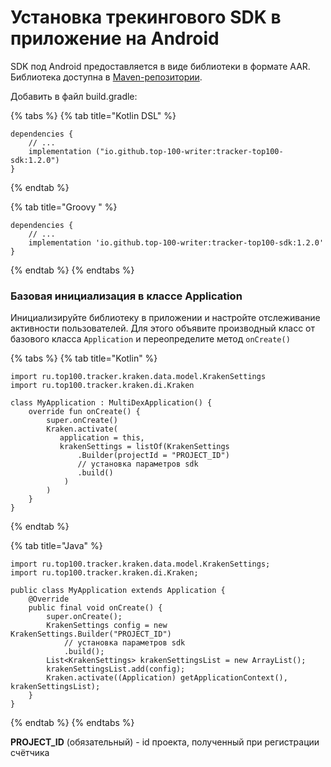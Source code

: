 # Установка трекингового SDK в приложение на Android

SDK под Android предоставляется в виде библиотеки в формате AAR. Библиотека доступна в [Maven-репозитории](https://search.maven.org/search?q=top100-sdk).

Добавить в файл build.gradle:

{% tabs %}
{% tab title="Kotlin DSL" %}
```
dependencies {
    // ...
    implementation ("io.github.top-100-writer:tracker-top100-sdk:1.2.0")
}
```
{% endtab %}

{% tab title="Groovy " %}
```
dependencies {
    // ...
    implementation 'io.github.top-100-writer:tracker-top100-sdk:1.2.0'
}
```
{% endtab %}
{% endtabs %}

### Базовая инициализация в классе Application

Инициализируйте библиотеку в приложении и настройте отслеживание активности пользователей. Для этого объявите производный класс от базового класса `Application` и переопределите метод `onCreate()`

{% tabs %}
{% tab title="Kotlin" %}
```
import ru.top100.tracker.kraken.data.model.KrakenSettings
import ru.top100.tracker.kraken.di.Kraken

class MyApplication : MultiDexApplication() {
    override fun onCreate() {
        super.onCreate()
        Kraken.activate(
           application = this,
           krakenSettings = listOf(KrakenSettings
               .Builder(projectId = "PROJECT_ID")
               // установка параметров sdk
               .build()
            )
        )
    }
}
```
{% endtab %}

{% tab title="Java" %}
```
import ru.top100.tracker.kraken.data.model.KrakenSettings;
import ru.top100.tracker.kraken.di.Kraken;

public class MyApplication extends Application {
    @Override
    public final void onCreate() {
        super.onCreate();
        KrakenSettings config = new KrakenSettings.Builder("PROJECT_ID")
            // установка параметров sdk
            .build();
        List<KrakenSettings> krakenSettingsList = new ArrayList();
        krakenSettingsList.add(config);
        Kraken.activate((Application) getApplicationContext(), krakenSettingsList);
    }
}
```
{% endtab %}
{% endtabs %}

**PROJECT\_ID** (обязательный) - id проекта, полученный при регистрации счётчика
